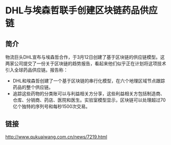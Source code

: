 # DHL与埃森哲联手创建区块链药品供应链
## 简介
物流巨头DHL宣布与埃森哲合作，于3月12日创建了基于区块链的供应链模型。这两家公司提交了一份关于区块链的趋势报告，看起来他们似乎正在计划将这项技术引入全球药品供应链。报告称：

- DHL和埃森哲创建了一个基于区块链的串行化模型，在六个地理区域节点跟踪药品的整个供应链。
- 追踪这些药物的分类账可以与利益相关方分享，这些利益相关方包括制造商、仓库、分销商、药店、医院和医生。实验室模型显示，区块链可以处理超过70亿个独特的序列号和每秒1500次交易。

## 链接
http://www.qukuaiwang.com.cn/news/7219.html

